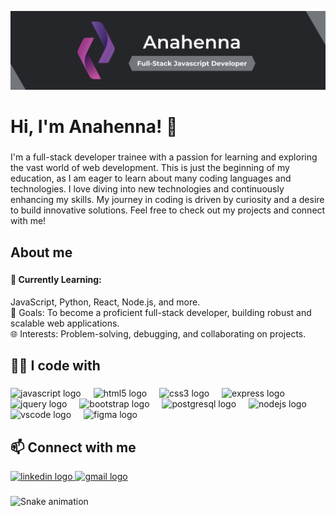 ![](/images/banner04.jpg)

###

<h1 align="left">Hi, I'm Anahenna!  👋</h1>

###

<p align="left">I'm a full-stack developer trainee with a passion for learning and exploring the vast world of web development. This is just the beginning of my education, as I am eager to learn about many coding languages and technologies. I love diving into new technologies and continuously enhancing my skills. My journey in coding is driven by curiosity and a desire to build innovative solutions. Feel free to check out my projects and connect with me!</p>

###

<h2 align="left">About me</h2>

###

<p align="left"> <h4>🌱 Currently Learning:</h4> JavaScript, Python, React, Node.js, and more.<br>🚀 Goals: To become a proficient full-stack developer, building robust and scalable web applications.<br>🌐 Interests: Problem-solving, debugging, and collaborating on projects.</p>

###

<h2 align="left">👩‍💻 I code with</h2>

###

<div align="left">
  <img src="https://cdn.jsdelivr.net/gh/devicons/devicon/icons/javascript/javascript-original.svg" height="40" alt="javascript logo"  />
  <img width="12" />
  <img src="https://cdn.jsdelivr.net/gh/devicons/devicon/icons/html5/html5-original.svg" height="40" alt="html5 logo"  />
  <img width="12" />
  <img src="https://cdn.jsdelivr.net/gh/devicons/devicon/icons/css3/css3-original.svg" height="40" alt="css3 logo"  />
  <img width="12" />
  <img src="https://cdn.jsdelivr.net/gh/devicons/devicon/icons/express/express-original.svg" height="40" alt="express logo"  />
  <img width="12" />
  <img src="https://cdn.jsdelivr.net/gh/devicons/devicon/icons/jquery/jquery-original.svg" height="40" alt="jquery logo"  />
  <img width="12" />
  <img src="https://cdn.jsdelivr.net/gh/devicons/devicon/icons/bootstrap/bootstrap-original.svg" height="40" alt="bootstrap logo"  />
  <img width="12" />
  <img src="https://cdn.jsdelivr.net/gh/devicons/devicon/icons/postgresql/postgresql-original.svg" height="40" alt="postgresql logo"  />
  <img width="12" />
  <img src="https://cdn.jsdelivr.net/gh/devicons/devicon/icons/nodejs/nodejs-original.svg" height="40" alt="nodejs logo"  />
  <img width="12" />
  <img src="https://cdn.jsdelivr.net/gh/devicons/devicon/icons/vscode/vscode-original.svg" height="40" alt="vscode logo"  />
  <img width="12" />
  <img src="https://cdn.simpleicons.org/figma/F24E1E" height="40" alt="figma logo"  />
</div>

###

###

<h2 align="left">📫 Connect with me</h2>

<div align="left">
  <a href="https://www.linkedin.com/in/anahenna/" target="_blank">
    <img src="https://raw.githubusercontent.com/maurodesouza/profile-readme-generator/master/src/assets/icons/social/linkedin/default.svg" width="52" height="40" alt="linkedin logo"  />
  </a>
  <a href="anahennasanchezg@gmail.com" target="_blank">
    <img src="https://raw.githubusercontent.com/maurodesouza/profile-readme-generator/master/src/assets/icons/social/gmail/default.svg" width="52" height="40" alt="gmail logo"  />
  </a>
</div>

###



###

<img src="https://raw.githubusercontent.com/anahenna/anahenna/output/snake.svg" alt="Snake animation" />

###

